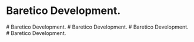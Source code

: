 ﻿# Baretico Development.
﻿# Baretico Development.
﻿# Baretico Development.
﻿# Baretico Development.
﻿# Baretico Development.










